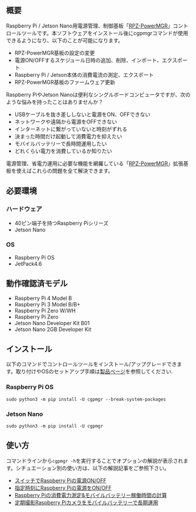## 概要
Raspberry Pi / Jetson Nano用電源管理、制御基板「[RPZ-PowerMGR](https://www.indoorcorgielec.com/products/rpz-powermgr/)」コントロールツールです。本ソフトウェアをインストール後にcgpmgrコマンドが使用できるようになり、以下のことが可能になります。

- RPZ-PowerMGR基板の設定の変更
- 電源ON/OFFするスケジュール日時の追加、削除、インポート、エクスポート
- Raspberry Pi / Jetson本体の消費電流の測定、エクスポート
- RPZ-PowerMGR基板のファームウェア更新

Raspberry PiやJetson Nanoは便利なシングルボードコンピュータですが、次のような悩みを持ったことはありませんか？

- USBケーブルを抜き差ししないと電源をON、OFFできない
- ネットワークや遠隔から電源をOFFできない
- インターネットに繋がっていないと時刻がずれる
- 決まった時間だけ起動して消費電力を抑えたい
- モバイルバッテリーで長時間運用したい
- どれくらい電力を消費しているか知りたい

電源管理、省電力運用に必要な機能を網羅している「[RPZ-PowerMGR](https://www.indoorcorgielec.com/products/rpz-powermgr/)」拡張基板を使えばこれらの問題を全て解決できます。

## 必要環境
### ハードウェア

- 40ピン端子を持つRaspberry Piシリーズ
- Jetson Nano

### OS
- Raspberry Pi OS
- JetPack4.6

## 動作確認済モデル
- Raspberry Pi 4 Model B
- Raspberry Pi 3 Model B/B+
- Raspberry Pi Zero W/WH
- Raspberry Pi Zero
- Jetson Nano Developer Kit B01
- Jetson Nano 2GB Developer Kit

## インストール

以下のコマンドでコントロールツールをインストール/アップグレードできます。取り付けやOSのセットアップ手順は[製品ページ](https://www.indoorcorgielec.com/products/rpz-powermgr/)を参照してください. 

### Raspberry Pi OS

`sudo python3 -m pip install -U cgpmgr --break-system-packages`

### Jetson Nano

`sudo python3 -m pip install -U cgpmgr`

## 使い方
コマンドラインから`cgpmgr -h`を実行することでオプションの解説が表示されます。シチュエーション別の使い方は、以下の解説記事をご参照下さい。

- [スイッチでRaspberry Piの電源ON/OFF](https://www.indoorcorgielec.com/resources/raspberry-pi/rpz-powermgr-switch/)
- [指定時刻にRaspberry Piの電源をON/OFF](https://www.indoorcorgielec.com/resources/raspberry-pi/rpz-powermgr-schedule/)
- [Raspberry Piの消費電力測定&モバイルバッテリー稼働時間の計算](https://www.indoorcorgielec.com/resources/raspberry-pi/rpz-powermgr-current/)
- [定期撮影Raspberry Piカメラをモバイルバッテリーで長期運用](https://www.indoorcorgielec.com/resources/raspberry-pi/rpz-powermgr-battery-camera/)
